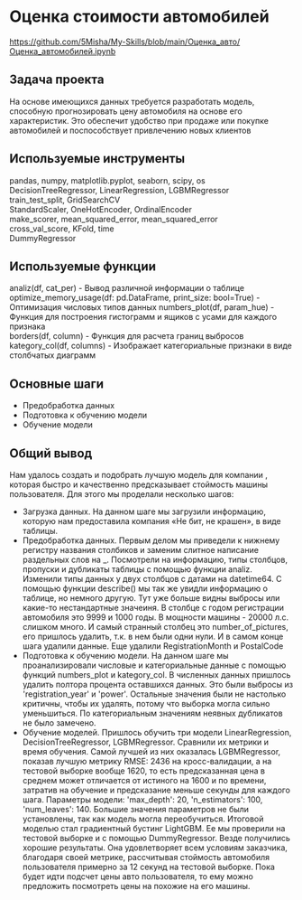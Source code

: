 # Оценка стоимости автомобилей
https://github.com/5Misha/My-Skills/blob/main/Оценка_авто/Оценка_автомобилей.ipynb 

## Задача проекта
На основе имеющихся данных требуется разработать модель, способную прогнозировать цену автомобиля на основе его характеристик. Это обеспечит удобство при продаже или покупке автомобилей и поспособствует привлечению новых клиентов

## Используемые инструменты
pandas, numpy, matplotlib.pyplot, seaborn, scipy, os    
DecisionTreeRegressor, LinearRegression, LGBMRegressor  
train_test_split, GridSearchCV    
StandardScaler, OneHotEncoder, OrdinalEncoder  
make_scorer, mean_squared_error, mean_squared_error  
cross_val_score, KFold, time  
DummyRegressor

## Используемые функции
analiz(df, cat_per) - Вывод различной информации о таблице  
optimize_memory_usage(df: pd.DataFrame, print_size: bool=True) - Оптимизация числовых типов данных
numbers_plot(df, param_hue) - Функция для построения гистограмм и ящиков с усами для каждого признака  
borders(df, column) - Функция для расчета границ выбросов  
kategory_col(df, columns) - Изображает категориальные признаки в виде столбчатых диаграмм

## Основные шаги
* Предобработка данных
* Подготовка к обучению модели
* Обучение модели

## Общий вывод
Нам удалось создать и подобрать лучшую модель для компании , которая быстро и качественно предсказывает стоймость машины пользователя. Для этого мы проделали несколько шагов:
* Загрузка данных. На данном шаге мы загрузили информацию, которую нам предоставила компания «Не бит, не крашен», в виде таблицы.
* Предобработка данных. Первым делом мы приведели к нижнему регистру названия столбиков и заменим слитное написание раздельных слов на _. Посмотрели на информацию, типы столбцов, пропуски и дубликаты таблицы с помощью функции analiz. Изменили типы данных у двух столбцов с датами на datetime64. С помощью функции describe() мы так же увидли информацию о таблице, но немного другую. Тут уже больше видны выбросы или какие-то нестандартные значеиня. В столбце с годом регистрации автомобиля это 9999 и 1000 годы. В мощности машины - 20000 л.с. слишком много. И самый странный столбец это number_of_pictures, его пришлось удалить, т.к. в нем были одни нули. И в самом конце шага удалили данные. Еще удалили RegistrationMonth и PostalCode
* Подготовка к обучению модели. На данном шаге мы проанализировали числовые и категориальные данные с помощью функций numbers_plot и kategory_col. В численных данных пришлось удалить полтора процента оставшихся данных. Это были выбросы из 'registration_year' и 'power'. Остальные значения были не настолько критичны, чтобы их удалять, потому что выборка могла сильно уменьшиться. По категориальным значениям неявных дубликатов не было замечено.
* Обучение моделей. Пришлось обучить три модели LinearRegression, DecisionTreeRegressor, LGBMRegressor. Сравнили их метрики и время обучения. Самой лучшей из них оказалась LGBMRegressor, показав лучшую метрику RMSE: 2436 на кросс-валидации, а на тестовой выборке вообще 1620, то есть предсказанная цена в среднем может отличается от истиного на 1600 и по времени, затратив на обучение и предсказание меньше секунды для каждого шага. Параметры модели: 'max_depth': 20, 'n_estimators': 100, 'num_leaves': 140. Большие значения параметров не были установлены, так как модель могла переобучиться.
Итоговой моделью стал градиентный бустинг LightGBM. Ее мы проверили на тестовой выборке и с помощью DummyRegressor. Везде получились хорошие результаты. Она удовлетворяет всем условиям заказчика, благодаря своей метрике, рассчитывая стоймость автомобиля пользователя примерно за 12 секунд на тестовой выборке. Пока будет идти подсчет цены авто пользователя, то ему можно предложить посмотреть цены на похожие на его машины.
